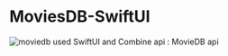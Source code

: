 # MoviesDB-SwiftUI
![moviedb](https://user-images.githubusercontent.com/46554664/70859099-cbf82400-1f16-11ea-854d-ded163a9c1ce.gif)
used SwiftUI and Combine
api : MovieDB api

